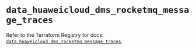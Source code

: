 # `data_huaweicloud_dms_rocketmq_message_traces`

Refer to the Terraform Registry for docs: [`data_huaweicloud_dms_rocketmq_message_traces`](https://registry.terraform.io/providers/huaweicloud/huaweicloud/1.71.1/docs/data-sources/dms_rocketmq_message_traces).

